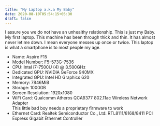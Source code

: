 ```yaml
---
title: "My Laptop a.k.a My Baby"
date: 2020-08-10T05:54:15+05:30
draft: false
---
```

I assure you we do not have an unhealthy relationship. This is just my Baby. My first laptop. This machine has been through thick and thin. It has almost never let me down. I mean everyone messes up once or twice. This laptop is what a smartphone is to most people my age.

- Name: Aspire F15
- Model Number: F5-573G-7536
- CPU: Intel i7-7500U (4) @ 3.500GHz 
- Dedicated GPU: NVIDIA GeForce 940MX 
- Integrated GPU: Intel HD Graphics 620 
- Memory: 7846MiB 
- Storage: 1000GB
- Screen Resolution: 1920x1080
- WiFi Card: Qualcomm Atheros QCA9377 802.11ac Wireless Network Adapter\
  This little bad boy needs a proprietary firmware to work
- Ethernet Card: Realtek Semiconductor Co., Ltd. RTL8111/8168/8411 PCI Express Gigabit Ethernet Controller
